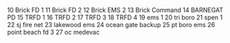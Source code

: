 10 Brick FD 1
11 Brick FD 2
12 Brick EMS 2
13 Brick Command
14 BARNEGAT PD
15 TRFD 1
16 TRFD 2
17 TRFD 3
18 TRFD 4
19 ems 1
20 tri boro
21 spen 1
22 sj fire net
23 lakewood ems
24 ocean gate backup
25 pt boro ems
26 point beach fd 3
27 oc medevac